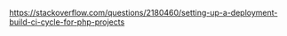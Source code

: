 https://stackoverflow.com/questions/2180460/setting-up-a-deployment-build-ci-cycle-for-php-projects

